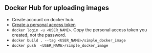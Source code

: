 
## Docker Hub for uploading images
- Create account on docker hub. 
- [Create a personal access token](https://www.theserverside.com/blog/Coffee-Talk-Java-News-Stories-and-Opinions/unauthorized-docker-create-access-token-dockerhub-incorrect-username-password) 
- `docker login -u <USER_NAME>`. Copy the personal access token you created, not the password.
- `docker build . --tag <USER_NAME>/simple_docker_image`
- `docker push  <USER_NAME>/simple_docker_image`
